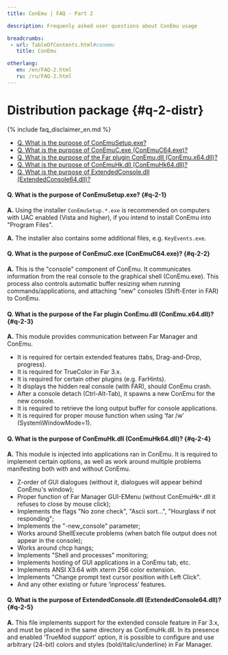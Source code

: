 ```yaml
---
title: ConEmu | FAQ - Part 2

description: Frequenly asked user questions about ConEmu usage

breadcrumbs:
 - url: TableOfContents.html#conemu
   title: ConEmu

otherlang:
   en: /en/FAQ-2.html
   ru: /ru/FAQ-2.html
---
```


# Distribution package  {#q-2-distr}

{% include faq_disclaimer_en.md %}

* [Q. What is the purpose of ConEmuSetup.exe?](#q-2-1)
* [Q. What is the purpose of ConEmuC.exe (ConEmuC64.exe)?](#q-2-2)
* [Q. What is the purpose of the Far plugin ConEmu.dll (ConEmu.x64.dll)?](#q-2-3)
* [Q. What is the purpose of ConEmuHk.dll (ConEmuHk64.dll)?](#q-2-4)
* [Q. What is the purpose of ExtendedConsole.dll (ExtendedConsole64.dll)?](#q-2-5)



#### Q. What is the purpose of ConEmuSetup.exe?   {#q-2-1}

**A.** Using the installer `ConEmuSetup.*.exe` is recommended on computers
with UAC enabled (Vista and higher), if you intend to install ConEmu
into "Program Files".


**A.** The installer also contains some additional files, e.g. `KeyEvents.exe`.




#### Q. What is the purpose of ConEmuC.exe (ConEmuC64.exe)?   {#q-2-2}

**A.** This is the "console" component of ConEmu. It communicates
information from the real console to the graphical shell
(ConEmu.exe). This process also controls automatic buffer resizing
when running commands/applications, and attaching "new" consoles
(Shift-Enter in FAR) to ConEmu.




#### Q. What is the purpose of the Far plugin ConEmu.dll (ConEmu.x64.dll)?   {#q-2-3}

**A.** This module provides communication between Far Manager and ConEmu.

* It is required for certain extended features (tabs, Drag-and-Drop, progress).
* It is required for TrueColor in Far 3.x.
* It is required for certain other plugins (e.g. FarHints).
* It displays the hidden real console (with FAR), should ConEmu crash.
* After a console detach (Ctrl-Alt-Tab), it spawns a new ConEmu for the new console.
* It is required to retrieve the long output buffer for console applications.
* It is required for proper mouse function when using ‘far /w’ (System\WindowMode=1).



#### Q. What is the purpose of ConEmuHk.dll (ConEmuHk64.dll)?   {#q-2-4}

**A.** This module is injected into applications ran in ConEmu. It is
required to implement certain options, as well as work around
multiple problems manifesting both with and without ConEmu.

* Z-order of GUI dialogues (without it, dialogues will appear behind ConEmu's window);
* Proper function of Far Manager GUI-EMenu (without ConEmuHk`*`.dll it refuses to close by mouse click);
* Implements the flags "No zone check", "Ascii sort...", "Hourglass if not responding";
* Implements the "-new_console" parameter;
* Works around ShellExecute problems (when batch file output does not appear in the console);
* Works around chcp hangs;
* Implements "Shell and processes" monitoring;
* Implements hosting of GUI applications in a ConEmu tab, etc.
* Implements ANSI X3.64 with xterm 256 color extension.
* Implements "Change prompt text cursor position with Left Click".
* And any other existing or future ‘inprocess’ features.



#### Q. What is the purpose of ExtendedConsole.dll (ExtendedConsole64.dll)?   {#q-2-5}

**A.** This file implements support for the extended console feature in
Far 3.x, and must be placed in the same directory as ConEmuHk.dll.
In its presence and enabled ‘TrueMod support’ option, it is possible
to configure and use arbitrary (24-bit) colors and styles
(bold/italic/underline) in Far Manager.
